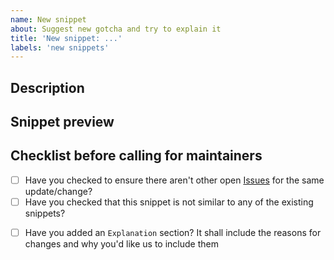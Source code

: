 ```yaml
---
name: New snippet
about: Suggest new gotcha and try to explain it
title: 'New snippet: ...'
labels: 'new snippets'
---
```


<!--
Hi, thanks for submitting a new snippet. We appreciate that.

But, we will need some information and (optionally) explanation to accept it.
-->
## Description

## Snippet preview

## Checklist before calling for maintainers

* [ ] Have you checked to ensure there aren't other open [Issues](../../issues) for the same update/change?
* [ ] Have you checked that this snippet is not similar to any of the existing snippets?
<!--Explanation is optional. You may suggest a snippet without deep understanding of its behavior.-->
* [ ] Have you added an `Explanation` section? It shall include the reasons for changes and why you'd like us to include them

